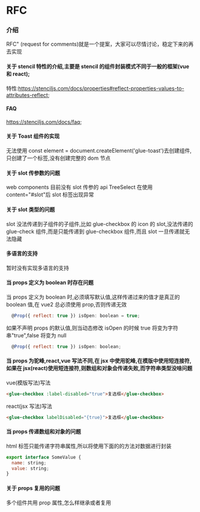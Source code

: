 # RFC

### 介绍

RFC" (request for comments)就是一个提案，大家可以尽情讨论，稳定下来的再去实现

#### 关于 stencil 特性的介绍,主要是 stencil 的组件封装模式不同于一般的框架(vue 和 react);

特性:https://stenciljs.com/docs/properties#reflect-properties-values-to-attributes-reflect;

#### FAQ

https://stenciljs.com/docs/faq;

#### 关于 Toast 组件的实现

无法使用 const element = document.createElement('glue-toast')去创建组件,只创建了一个标签,没有创建完整的 dom 节点

#### 关于 slot 传参数的问题

web components 目前没有 slot 传参的 api
TreeSelect 在使用 content="#slot"后 slot 标签出现异常

#### 关于 slot 类型的问题

slot 没法传递到子组件的子组件,比如 glue-checkbox 的 icon 的 slot,没法传递的 glue-check 组件,而是只能传递到 glue-checkbox 组件,而且 slot 一旦传递就无法隐藏

#### 多语言的支持

暂时没有实现多语言的支持

#### 当 props 定义为 boolean 时存在问题

当 props 定义为 boolean 时,必须填写默认值,这样传递过来的值才是真正的 boolean 值,在 vue2 总必须使用 prop,否则传递无效

```js
  @Prop({ reflect: true }) isOpen: boolean = true;
```

如果不声明 props 的默认值,则当动态修改 isOpen 的时候 true 将变为字符串"true",false 将变为 null

```js
  @Prop({ reflect: true }) isOpen: boolean;
```

#### 当 props 为驼峰,react,vue 写法不同,在 jsx 中使用驼峰,在模版中使用短连接符,如果在 jsx(react)使用短连接符,则数组和对象会传递失败,而字符串类型没啥问题

vue(模版写法)写法

```html
<glue-checkbox :label-disabled="true">复选框</glue-checkbox>
```

react(jsx 写法)写法

```html
<glue-checkbox labelDisabled="{true}">复选框</glue-checkbox>
```

#### 当 props 传递数组和对象的问题

html 标签只能传递字符串属性,所以将使用下面的的方法对数据进行封装

```js
export interface SomeValue {
  name: string;
  value: string;
}
```

#### 关于 props 复用的问题

多个组件共用 prop 属性,怎么样继承或者复用
